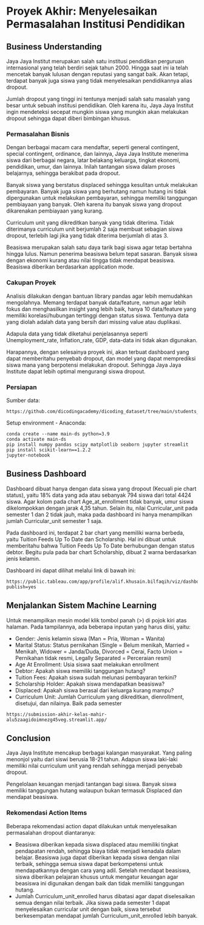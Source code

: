 # Proyek Akhir: Menyelesaikan Permasalahan Institusi Pendidikan

## Business Understanding
Jaya Jaya Institut merupakan salah satu institusi pendidikan perguruan internasional yang telah berdiri sejak tahun 2000. Hingga saat ini ia telah mencetak banyak lulusan dengan reputasi yang sangat baik. Akan tetapi, terdapat banyak juga siswa yang tidak menyelesaikan pendidikannya alias dropout.

Jumlah dropout yang tinggi ini tentunya menjadi salah satu masalah yang besar untuk sebuah institusi pendidikan. Oleh karena itu, Jaya Jaya Institut ingin mendeteksi secepat mungkin siswa yang mungkin akan melakukan dropout sehingga dapat diberi bimbingan khusus.

### Permasalahan Bisnis
Dengan berbagai macam cara mendaftar, seperti general contingent, special contingent, ordinance, dan lainnya, Jaya Jaya Institute menerima siswa dari berbagai negara, latar belakang keluarga, tingkat ekonomi, pendidikan, umur, dan lainnya. Inilah tantangan siswa dalam proses belajarnya, sehingga berakibat pada dropout.

Banyak siswa yang berstatus displaced sehingga kesulitan untuk melakukan pembayaran. Banyak juga siswa yang berhutang namun hutang ini tidak dipergunakan untuk melakukan pembayaran, sehingga memiliki tanggungan pembiayaan yang banyak. Oleh karena itu banyak siswa yang dropout dikarenakan pembiayaan yang kurang.

Curriculum unit yang dikreditkan banyak yang tidak diterima. Tidak diterimanya curriculum unit berjumlah 2 saja membuat sebagian siswa dropout, terlebih lagi jika yang tidak diterima berjumlah di atas 3.

Beasiswa merupakan salah satu daya tarik bagi siswa agar tetap bertahna hingga lulus. Namun penerima beasiswa belum tepat sasaran. Banyak siswa dengan ekonomi kurang atau nilai tingga tidak mendapat beasiswa. Beasiswa diberikan berdasarkan application mode.

### Cakupan Proyek
Analisis dilakukan dengan bantuan library pandas agar lebih memudahkan mengolahnya. Memang terdapat banyak data/feature, namun agar lebih fokus dan menghasilkan insight yang lebih baik, hanya 10 data/feature yang memiliki korelasi/hubungan tertinggi dengan status siswa. Tentunya data yang diolah adalah data yang bersih dari missing value atau duplikasi.

Adapula data yang tidak diketahui penjelasannya seperti Unemployment_rate, Inflation_rate, GDP, data-data ini tidak akan digunakan.

Harapannya, dengan selesainya proyek ini, akan terbuat dashboard yang dapat memberitahu penyebab dropout, dan model yang dapat memprediksi siswa mana yang berpotensi melakukan dropout. Sehingga Jaya Jaya Institute dapat lebih optimal mengurangi siswa dropout.

### Persiapan

Sumber data:
```
https://github.com/dicodingacademy/dicoding_dataset/tree/main/students_performance
```

Setup environment - Anaconda:
```
conda create --name main-ds python=3.9
conda activate main-ds
pip install numpy pandas scipy matplotlib seaborn jupyter streamlit
pip install scikit-learn==1.2.2
jupyter-notebook
```

## Business Dashboard
Dashboard dibuat hanya dengan data siswa yang dropout (Kecuali pie chart status), yaitu 18% data yang ada atau sebanyak 794 siswa dari total 4424 siswa.
Agar kolom pada chart Age_at_enrollment tidak banyak, umur siswa dikelompokkan dengan jarak 4,35 tahun.
Selain itu, nilai Curricular_unit pada semester 1 dan 2 tidak jauh, maka pada dashboard ini hanya menampilkan jumlah Curricular_unit semester 1 saja.

Pada dashboard ini, terdapat 2 bar chart yang memiliki warna berbeda, yaitu Tuition Feeds Up To Date dan Scholarship. Hal ini dibuat untuk memberitahu bahwa Tuition Feeds Up To Date berhubungan dengan status debtor. Begitu pula pada bar chart Scholarship, dibuat 2 warna berdasarkan jenis kelamin.

Dashboard ini dapat dilihat melalui link di bawah ini:
```
https://public.tableau.com/app/profile/alif.khusain.bilfaqih/viz/dashboard_17169966514310/Dashboard1?publish=yes
```

## Menjalankan Sistem Machine Learning
Untuk menampilkan mesin model klik tombol panah (>) di pojok kiri atas halaman. Pada tampilannya, ada beberapa inputan yang harus diisi, yaitu:
* Gender: Jenis kelamin siswa (Man = Pria, Woman = Wanita)
* Marital Status: Status pernikahan (Single = Belum menikah, Married = Menikah, Widower = Janda/Duda, Divorced = Cerai, Facto Union = Pernikahan tidak resmi, Legally Separated = Perceraian resmi)
* Age At Enrollment: Usia siswa saat melakukan enrollment
* Debtor: Apakah siswa memiliki tanggungan hutang?
* Tuition Fees: Apakah siswa sudah melunasi pembayaran terkini?
* Scholarship Holder: Apakah siswa mendapatkan beasiswa?
* Displaced: Apakah siswa berasal dari keluarga kurang mampu?
* Curriculum Unit: Jumlah Curriculum yang dikreditkan, dienrollment, disetujui, dan nilainya. Baik pada semester

```
https://submission-akhir-kelas-mahir-alu5zaagidoimnezg45veg.streamlit.app/
```

## Conclusion
Jaya Jaya Institute mencakup berbagai kalangan masyarakat. Yang paling menonjol yaitu dari siswi berusia 18-21 tahun. Adapun siswa laki-laki memiliki nilai curriculum unit yang rendah sehingga menjadi penyebab dropout.

Pengelolaan keuangan menjadi tantangan bagi siswa. Banyak siswa memiliki tanggungan hutang walaupun bukan termasuk Displaced dan mendapat beasiswa. 

### Rekomendasi Action Items
Beberapa rekomendasi action dapat dilakukan untuk menyelesaikan permasalahan dropout diantaranya:
- Beasiswa diberikan kepada siswa displaced atau memiliki tingkat pendapatan rendah, sehingga biaya tidak menjadi kenadala dalam belajar. Beasiswa juga dapat diberikan kepada siswa dengan nilai terbaik, sehingga semua siswa dapat berkompetensi untuk mendapatkannya dengan cara yang adil. Setelah mendapat beasiswa, siswa diberikan pelajaran khusus untuk mengatur keuangan agar beasiswa ini digunakan dengan baik dan tidak memiliki tanggungan hutang.
- Jumlah Curriculum_unit_enrolled harus dibatasi agar dapat diselesaikan semua dengan nilai terbaik. Jika siswa pada semester 1 dapat menyelesaikan curricular unit dengan baik, siswa tersebut berkesempatan mendapat jumlah Curriculum_unit_enrolled lebih banyak.
